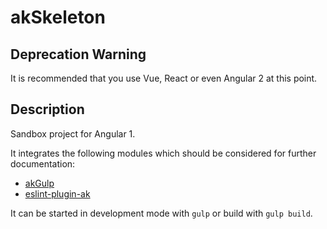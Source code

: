 # akSkeleton

## Deprecation Warning

It is recommended that you use Vue, React or even Angular 2 at this point.

## Description

Sandbox project for Angular 1.

It integrates the following modules which should be considered for further documentation:

* [akGulp](https://github.com/akullpp/akGulp)
* [eslint-plugin-ak](https://github.com/akullpp/eslint-plugin-ak)

It can be started in development mode with `gulp` or build with `gulp build`.
